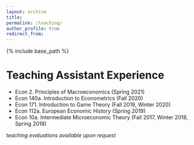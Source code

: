 ```yaml
---
layout: archive
title:
permalink: /teaching/
author_profile: true
redirect_from:
---
```


{% include base_path %}

Teaching Assistant Experience
======
* Econ 2. Principles of Macroeconomics (Spring 2021)
* Econ 140a. Introduction to Econometrics (Fall 2020)
* Econ 171. Introduction to Game Theory (Fall 2019, Winter 2020)
* Econ 112a. European Economic History (Spring 2019)
* Econ 10a. Intermediate Microeconomic Theory (Fall 2017, Winter 2018, Spring 2018)

_teaching evaluations available upon request_


